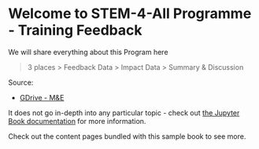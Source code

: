 # Welcome to STEM-4-All Programme - Training Feedback

We will share everything about this Program here 
> 3 places 
    > Feedback Data
    > Impact Data 
    > Summary & Discussion 

Source: 
* [GDrive - M&E](https://drive.google.com/drive/folders/1MPZQsJusDis9sRP6pCprIDZok97KULUz?usp=drive_link)

It does not go in-depth into any particular topic - check out [the Jupyter Book documentation](https://jupyterbook.org) for more information.

Check out the content pages bundled with this sample book to see more.

```{tableofcontents}
```
